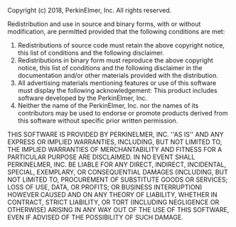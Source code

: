Copyright (c) 2018, PerkinElmer, Inc.
All rights reserved.

Redistribution and use in source and binary forms, with or without
modification, are permitted provided that the following conditions are met:
1. Redistributions of source code must retain the above copyright
   notice, this list of conditions and the following disclaimer.
2. Redistributions in binary form must reproduce the above copyright
   notice, this list of conditions and the following disclaimer in the
   documentation and/or other materials provided with the distribution.
3. All advertising materials mentioning features or use of this software
   must display the following acknowledgement:
   This product includes software developed by the PerkinElmer, Inc.
4. Neither the name of the PerkinElmer, Inc. nor the
   names of its contributors may be used to endorse or promote products
   derived from this software without specific prior written permission.

THIS SOFTWARE IS PROVIDED BY PERKINELMER, INC. ''AS IS'' AND ANY
EXPRESS OR IMPLIED WARRANTIES, INCLUDING, BUT NOT LIMITED TO, THE IMPLIED
WARRANTIES OF MERCHANTABILITY AND FITNESS FOR A PARTICULAR PURPOSE ARE
DISCLAIMED. IN NO EVENT SHALL PERKINELMER, INC. BE LIABLE FOR ANY
DIRECT, INDIRECT, INCIDENTAL, SPECIAL, EXEMPLARY, OR CONSEQUENTIAL DAMAGES
(INCLUDING, BUT NOT LIMITED TO, PROCUREMENT OF SUBSTITUTE GOODS OR SERVICES;
LOSS OF USE, DATA, OR PROFITS; OR BUSINESS INTERRUPTION) HOWEVER CAUSED AND
ON ANY THEORY OF LIABILITY, WHETHER IN CONTRACT, STRICT LIABILITY, OR TORT
(INCLUDING NEGLIGENCE OR OTHERWISE) ARISING IN ANY WAY OUT OF THE USE OF THIS
SOFTWARE, EVEN IF ADVISED OF THE POSSIBILITY OF SUCH DAMAGE.
